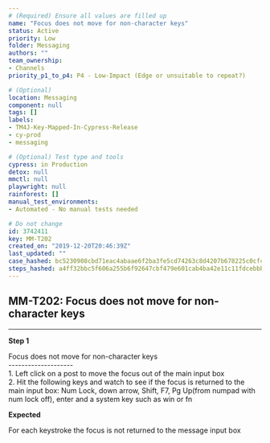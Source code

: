 ```yaml
---
# (Required) Ensure all values are filled up
name: "Focus does not move for non-character keys"
status: Active
priority: Low
folder: Messaging
authors: ""
team_ownership: 
- Channels
priority_p1_to_p4: P4 - Low-Impact (Edge or unsuitable to repeat?)

# (Optional)
location: Messaging
component: null
tags: []
labels: 
- TM4J-Key-Mapped-In-Cypress-Release
- cy-prod
- messaging

# (Optional) Test type and tools
cypress: in Production
detox: null
mmctl: null
playwright: null
rainforest: []
manual_test_environments: 
- Automated - No manual tests needed

# Do not change
id: 3742411
key: MM-T202
created_on: "2019-12-20T20:46:39Z"
last_updated: ""
case_hashed: bc5230908cbd71eac4abaae6f2ba3fe5cd74263c8d4207b678225c0cfcd39af47e1a195d17a27aab1a3dbe097c9fef73
steps_hashed: a4ff32bbc5f606a255b6f92647cbf479e601cab4ba42e11c11fdcebbb28b8abe1721a343e965103a43442ea369b9d8ad
---
```


<!-- (Auto-generated) Based on frontmatter's "key" and "name" -->

## MM-T202: Focus does not move for non-character keys

---

**Step 1**

Focus does not move for non-character keys\
\--------------------\
1\. Left click on a post to move the focus out of the main input box\
2\. Hit the following keys and watch to see if the focus is returned to the main input box: Num Lock, down arrow, Shift, F7, Pg Up(from numpad with num lock off), enter and a system key such as win or fn

**Expected**

For each keystroke the focus is not returned to the message input box

